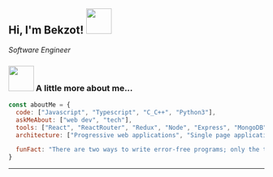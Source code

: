 <h2> Hi, I'm Bekzot! <img src="https://media.giphy.com/media/mGcNjsfWAjY5AEZNw6/giphy.gif" width="50"></h2>
<p><em>Software Engineer
</em></p>
<!-- <p>
  <em><a href="https://react-portfolio-lji98uxgj-unix238.vercel.app/">portfolio</a>
</p> -->

### <img src="https://media.giphy.com/media/VgCDAzcKvsR6OM0uWg/giphy.gif" width="50"> A little more about me...  

```javascript
const aboutMe = {
  code: ["Javascript", "Typescript", "C_C++", "Python3"],
  askMeAbout: ["web dev", "tech"],
  tools: ["React", "ReactRouter", "Redux", "Node", "Express", "MongoDB"],
  architecture: ["Progressive web applications", "Single page applications"],

  funFact: "There are two ways to write error-free programs; only the third one works"
}
```

---
